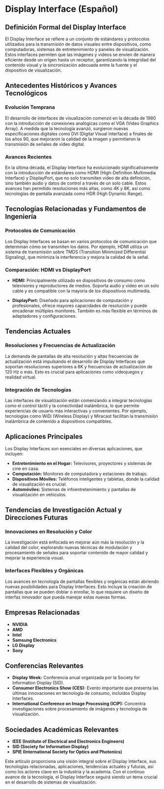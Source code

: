 # Display Interface (Español)

## Definición Formal del Display Interface

El Display Interface se refiere a un conjunto de estándares y protocolos utilizados para la transmisión de datos visuales entre dispositivos, como computadoras, sistemas de entretenimiento y paneles de visualización. Estos interfaces permiten que las imágenes y videos se envíen de manera eficiente desde un origen hasta un receptor, garantizando la integridad del contenido visual y la sincronización adecuada entre la fuente y el dispositivo de visualización.

## Antecedentes Históricos y Avances Tecnológicos

### Evolución Temprana

El desarrollo de interfaces de visualización comenzó en la década de 1980 con la introducción de conexiones analógicas como el VGA (Video Graphics Array). A medida que la tecnología avanzó, surgieron nuevas especificaciones digitales como DVI (Digital Visual Interface) a finales de los años 90, que mejoraron la calidad de la imagen y permitieron la transmisión de señales de video digital.

### Avances Recientes

En la última década, el Display Interface ha evolucionado significativamente con la introducción de estándares como HDMI (High-Definition Multimedia Interface) y DisplayPort, que no solo transmiten video de alta definición, sino también audio y datos de control a través de un solo cable. Estos avances han permitido resoluciones más altas, como 4K y 8K, así como tecnologías de pantalla avanzada como HDR (High Dynamic Range).

## Tecnologías Relacionadas y Fundamentos de Ingeniería

### Protocolos de Comunicación

Los Display Interfaces se basan en varios protocolos de comunicación que determinan cómo se transmiten los datos. Por ejemplo, HDMI utiliza un sistema de transmisión sobre TMDS (Transition Minimized Differential Signaling), que minimiza la interferencia y mejora la calidad de la señal.

### Comparación: HDMI vs DisplayPort

- **HDMI:** Principalmente utilizado en dispositivos de consumo como televisores y reproductores de medios. Soporta audio y video en un solo cable y es compatible con la mayoría de los dispositivos multimedia.
  
- **DisplayPort:** Diseñado para aplicaciones de computación y profesionales, ofrece mayores capacidades de resolución y puede encadenar múltiples monitores. También es más flexible en términos de adaptadores y configuraciones.

## Tendencias Actuales

### Resoluciones y Frecuencias de Actualización

La demanda de pantallas de alta resolución y altas frecuencias de actualización está impulsando el desarrollo de Display Interfaces que soportan resoluciones superiores a 8K y frecuencias de actualización de 120 Hz o más. Esto es crucial para aplicaciones como videojuegos y realidad virtual.

### Integración de Tecnologías

Las interfaces de visualización están comenzando a integrar tecnologías como el control táctil y la conectividad inalámbrica, lo que permite experiencias de usuario más interactivas y convenientes. Por ejemplo, tecnologías como WiDi (Wireless Display) y Miracast facilitan la transmisión inalámbrica de contenido a dispositivos compatibles.

## Aplicaciones Principales

Los Display Interfaces son esenciales en diversas aplicaciones, que incluyen:

- **Entretenimiento en el Hogar:** Televisores, proyectores y sistemas de cine en casa.
- **Computación:** Monitores de computadora y estaciones de trabajo.
- **Dispositivos Móviles:** Teléfonos inteligentes y tabletas, donde la calidad de visualización es crucial.
- **Automóviles:** Sistemas de infoentretenimiento y pantallas de visualización en vehículos.

## Tendencias de Investigación Actual y Direcciones Futuras

### Innovaciones en Resolución y Color

La investigación está enfocada en mejorar aún más la resolución y la calidad del color, explorando nuevas técnicas de modulación y procesamiento de señales para soportar contenido de mayor calidad y mejorar la experiencia visual.

### Interfaces Flexibles y Orgánicas

Los avances en tecnología de pantallas flexibles y orgánicas están abriendo nuevas posibilidades para Display Interfaces. Esto incluye la creación de pantallas que se pueden doblar o enrollar, lo que requiere un diseño de interfaz innovador que pueda manejar estas nuevas formas.

## Empresas Relacionadas

- **NVIDIA**
- **AMD**
- **Intel**
- **Samsung Electronics**
- **LG Display**
- **Sony**

## Conferencias Relevantes

- **Display Week:** Conferencia anual organizada por la Society for Information Display (SID).
- **Consumer Electronics Show (CES):** Evento importante que presenta las últimas innovaciones en tecnología de consumo, incluidos Display Interfaces.
- **International Conference on Image Processing (ICIP):** Concentra investigaciones sobre procesamiento de imágenes y tecnología de visualización.

## Sociedades Académicas Relevantes

- **IEEE (Institute of Electrical and Electronics Engineers)**
- **SID (Society for Information Display)**
- **SPIE (International Society for Optics and Photonics)**

Este artículo proporciona una visión integral sobre el Display Interface, sus tecnologías relacionadas, aplicaciones, tendencias actuales y futuras, así como los actores clave en la industria y la academia. Con el continuo avance de la tecnología, el Display Interface seguirá siendo un tema crucial en el desarrollo de sistemas de visualización.